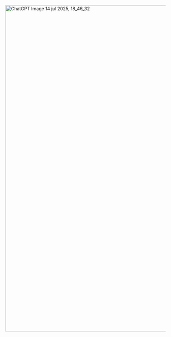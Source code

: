 <img width="1024" height="1024" alt="ChatGPT Image 14 jul 2025, 18_46_32" src="https://github.com/user-attachments/assets/642ff2aa-4ca0-41ac-b287-a75fe4e2d53c" />


<!--
**rubencrxz/rubencrxz** is a ✨ _special_ ✨ repository because its `README.md` (this file) appears on your GitHub profile.

Here are some ideas to get you started:

- 🔭 I’m currently working on ...
- 🌱 I’m currently learning ...
- 👯 I’m looking to collaborate on ...
- 🤔 I’m looking for help with ...
- 💬 Ask me about ...
- 📫 How to reach me: ...
- 😄 Pronouns: ...
- ⚡ Fun fact: ...
-->
